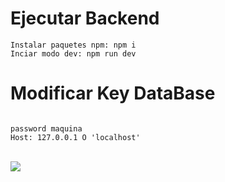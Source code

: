 # Ejecutar Backend

```
Instalar paquetes npm: npm i
Inciar modo dev: npm run dev

```

# Modificar Key DataBase


```

password maquina
Host: 127.0.0.1 O 'localhost'

```

<br>
<img heigth="500" src="https://i.ibb.co/CbQCBSR/terminal.png">

